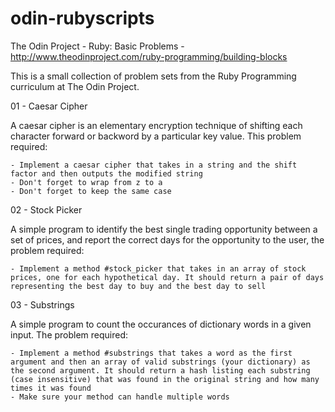 # odin-rubyscripts
The Odin Project - Ruby: Basic Problems - http://www.theodinproject.com/ruby-programming/building-blocks

This is a small collection of problem sets from the Ruby Programming curriculum at The Odin Project.


01 - Caesar Cipher

  A caesar cipher is an elementary encryption technique of shifting each character forward or backword by a particular key value. This problem required:
  
    - Implement a caesar cipher that takes in a string and the shift factor and then outputs the modified string
    - Don't forget to wrap from z to a
    - Don't forget to keep the same case

02 - Stock Picker

  A simple program to identify the best single trading opportunity between a set of prices, and report the correct days for the opportunity to the user, the problem required:
  
    - Implement a method #stock_picker that takes in an array of stock prices, one for each hypothetical day. It should return a pair of days representing the best day to buy and the best day to sell

03 - Substrings

  A simple program to count the occurances of dictionary words in a given input. The problem required:
  
    - Implement a method #substrings that takes a word as the first argument and then an array of valid substrings (your dictionary) as the second argument. It should return a hash listing each substring (case insensitive) that was found in the original string and how many times it was found
    - Make sure your method can handle multiple words
